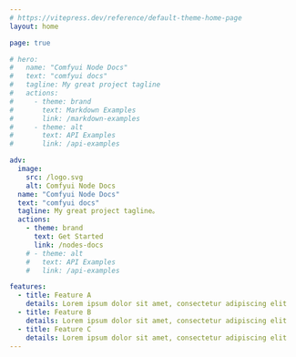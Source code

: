 ```yaml
---
# https://vitepress.dev/reference/default-theme-home-page
layout: home

page: true

# hero:
#   name: "Comfyui Node Docs"
#   text: "comfyui docs"
#   tagline: My great project tagline
#   actions:
#     - theme: brand
#       text: Markdown Examples
#       link: /markdown-examples
#     - theme: alt
#       text: API Examples
#       link: /api-examples

adv:
  image:
    src: /logo.svg
    alt: Comfyui Node Docs
  name: "Comfyui Node Docs"
  text: "comfyui docs"
  tagline: My great project tagline。
  actions:
    - theme: brand
      text: Get Started
      link: /nodes-docs
    # - theme: alt
    #   text: API Examples
    #   link: /api-examples

features:
  - title: Feature A
    details: Lorem ipsum dolor sit amet, consectetur adipiscing elit
  - title: Feature B
    details: Lorem ipsum dolor sit amet, consectetur adipiscing elit
  - title: Feature C
    details: Lorem ipsum dolor sit amet, consectetur adipiscing elit
---
```


